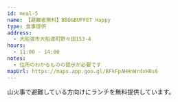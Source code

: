 ```yaml
---
id: meal-5
name: 【避難者無料】BBQ&BUFFET Happy
type: 食事提供
address:
  - 大船渡市大船渡町野々田153-4
hours:
  - 11:00 - 14:00
notes:
  - 住所のわかるものの提示が必要です
mapUrl: https://maps.app.goo.gl/BFkFpAHHnWrdxH8s6
---
```


山火事で避難している方向けにランチを無料提供しています。

